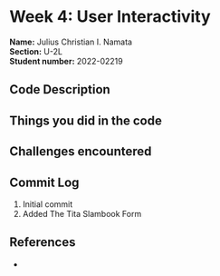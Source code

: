 # Week 4: User Interactivity

**Name:** Julius Christian I. Namata <br/>
**Section:** U-2L <br/>
**Student number:** 2022-02219 <br/>

## Code Description

## Things you did in the code

## Challenges encountered

## Commit Log

1. Initial commit
2. Added The Tita Slambook Form

## References

- 